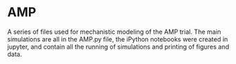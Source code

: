 # AMP
A series of files used for mechanistic modeling of the AMP trial. The main simulations are all in the AMP.py file, the iPython notebooks were created in jupyter, and contain all the running of simulations and printing of figures and data.
